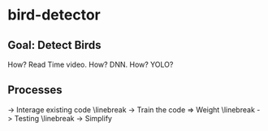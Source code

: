 # bird-detector

## Goal: Detect Birds
   How? Read Time video. How? DNN. How? YOLO?
   
## Processes
   -> Interage existing code \linebreak
   -> Train the code => Weight \linebreak
   -> Testing \linebreak
   -> Simplify
